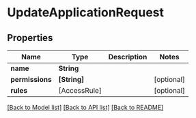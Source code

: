 # UpdateApplicationRequest

## Properties
Name | Type | Description | Notes
------------ | ------------- | ------------- | -------------
**name** | **String** |  | 
**permissions** | **[String]** |  | [optional] 
**rules** | [AccessRule] |  | [optional] 

[[Back to Model list]](../README.md#documentation-for-models) [[Back to API list]](../README.md#documentation-for-api-endpoints) [[Back to README]](../README.md)


